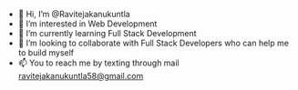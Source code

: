 - 👋 Hi, I’m @Ravitejakanukuntla
- 👀 I’m interested in Web Development
- 🌱 I’m currently learning Full Stack Development
- 💞️ I’m looking to collaborate with Full Stack Developers who can help me to build myself
- 📫 You to reach me by texting through mail <ravitejakanukuntla58@gmail.com>

<!---
Ravitejakanukuntla/Ravitejakanukuntla is a ✨ special ✨ repository because its `README.md` (this file) appears on your GitHub profile.
You can click the Preview link to take a look at your changes.
--->
